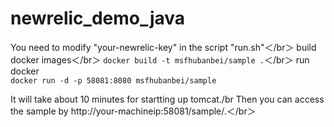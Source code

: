 # newrelic_demo_java
You need to modify "your-newrelic-key" in the script "run.sh"＜/br＞
build docker images＜/br＞
```docker build -t msfhubanbei/sample .```＜/br＞
run docker       
```docker run -d -p 58081:8080 msfhubanbei/sample```      

It will take about 10 minutes for startting up tomcat./br
Then you can access the sample by  http://your-machineip:58081/sample/.＜/br＞
